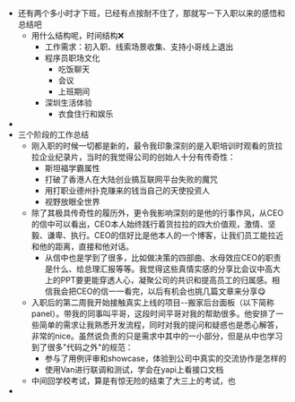 - 还有两个多小时才下班，已经有点按耐不住了，那就写一下入职以来的感悟和总结吧
	- 用什么结构呢，时间结构❌
		- 工作需求：初入职、线索场景收集、支持小哥线上退出
		- 程序员职场文化
			- 吃饭聊天
			- 会议
			- 上班期间
		- 深圳生活体验
			- 衣食住行和娱乐
-
- 三个阶段的工作总结
	- 刚入职的时候一切都是新的，最令我印象深刻的是入职培训时观看的货拉拉企业纪录片，当时的我觉得公司的创始人十分有传奇性：
		- 斯坦福学霸属性
		- 打破了香港人在大陆创业搞互联网平台失败的魔咒
		- 用打职业德州扑克赚来的钱当自己的天使投资人
		- 视野放眼全世界
	- 除了其极具传奇性的履历外，更令我影响深刻的是他的行事作风，从CEO的信中可以看出，CEO本人始终践行着货拉拉的四大价值观，激情、坚毅、谦卑、执行。CEO的信好比是他本人的一个博客，让我们员工能拉近和他的距离，直接和他对话。
		- 从信中也是学到了很多，比如做决策的四部曲、水母效应CEO的职责是什么、给总理汇报等等。我觉得这些真情实感的分享比会议中高大上的PPT要更能穿透人心，凝聚公司的共识和提高员工的归属感。相信我会把CEO的信一一看完，以后有机会也挑几篇文章来分享😋
	- 入职后的第二周我开始接触真实上线的项目--搬家后台面板（以下简称panel）。带我的同事叫平哥，这段时间平哥对我的帮助很多。他安排了一些简单的需求让我熟悉开发流程，同时对我的提问和疑惑也是悉心解答，非常的nice。虽然说负责的只是需求中其中的一小部分，但是从中也学习到了很多"代码之外"的规范：
		- 参与了用例评审和showcase，体验到公司中真实的交流协作是怎样的
		- 使用Van进行联调和测试，学会在yapi上看接口文档
	- 中间回学校考试，算是有惊无险的结束了大三上的考试，也
-